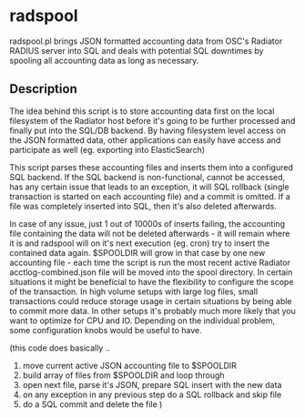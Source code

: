 # radspool
radspool.pl brings JSON formatted accounting data from OSC's Radiator RADIUS 
server into SQL and deals with potential SQL downtimes by spooling all 
accounting data as long as necessary.

## Description
The idea behind this script is to store accounting data first on the local
filesystem of the Radiator host before it's going to be further processed and
finally put into the SQL/DB backend. By having filesystem level access on the
JSON formatted data, other applications can easily have access and participate
as well (eg. exporting into ElasticSearch)

This script parses these accounting files and inserts them into a configured
SQL backend. If the SQL backend is non-functional, cannot be accessed, has any
certain issue that leads to an exception, it will SQL rollback (single
transaction is started on each accounting file) and a commit is omitted. If a
file was completely inserted into SQL, then it's also deleted afterwards.

In case of any issue, just 1 out of 10000s of inserts failing, the accounting
file containing the data will not be deleted afterwards - it will remain where
it is and radspool will on it's next execution (eg. cron) try to insert the
contained data again.
$SPOOLDIR will grow in that case by one new accounting file - each time the
script is run the most recent active Radiator acctlog-combined.json file will
be moved into the spool directory. In certain situations it might be beneficial
to have the flexibility to configure the scope of the transaction. 
In high volume setups with large log files, small transactions could reduce
storage usage in certain situations by being able to commit more data. In other
setups it's probably much more likely that you want to optimize for CPU and IO.
Depending on the individual problem, some configuration knobs would be useful
to have.


(this code does basically ..
1. move current active JSON accounting file to $SPOOLDIR
2. build array of files from $SPOOLDIR and loop through
3. open next file, parse it's JSON, prepare SQL insert with the new data
4. on any exception in any previous step do a SQL rollback and skip file
5. do a SQL commit and delete the file
)
